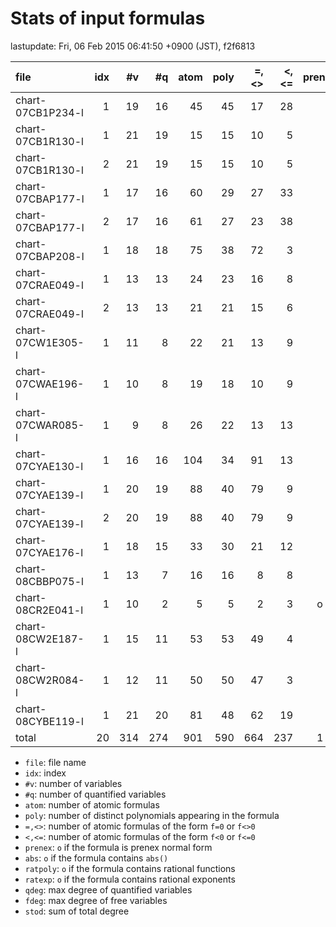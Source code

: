 
# Stats of input formulas

lastupdate: Fri, 06 Feb 2015 06:41:50 +0900 (JST), f2f6813

|                  file|idx|#v|#q|atom|poly|=,<>|<,<=|prenex|abs|ratpoly|ratexp|qdeg|fdeg|stod|
|:----|--:|--:|--:|--:|--:|--:|--:|:-:|:-:|:-:|:-:|--:|--:|--:|
|chart-07CB1P234-l     | 1|19|16| 45|45|17|28| | | | | 2| 2|432|
|chart-07CB1R130-l     | 1|21|19| 15|15|10| 5| | | | | 2| 2|203|
|chart-07CB1R130-l     | 2|21|19| 15|15|10| 5| | | | | 2| 2|209|
|chart-07CBAP177-l     | 1|17|16| 60|29|27|33| | | | | 2| 2|235|
|chart-07CBAP177-l     | 2|17|16| 61|27|23|38| | | | | 2| 1|248|
|chart-07CBAP208-l     | 1|18|18| 75|38|72| 3| | | | | 2| 0|130|
|chart-07CRAE049-l     | 1|13|13| 24|23|16| 8| | | | | 2| 0|195|
|chart-07CRAE049-l     | 2|13|13| 21|21|15| 6| | | | | 2| 0|171|
|chart-07CW1E305-l     | 1|11| 8| 22|21|13| 9| | | | | 4| 2|118|
|chart-07CWAE196-l     | 1|10| 8| 19|18|10| 9| | | | | 2| 2|177|
|chart-07CWAR085-l     | 1| 9| 8| 26|22|13|13| | | | | 2| 2|553|
|chart-07CYAE130-l     | 1|16|16|104|34|91|13| | | | | 2| 0|160|
|chart-07CYAE139-l     | 1|20|19| 88|40|79| 9| | | | | 2| 2|256|
|chart-07CYAE139-l     | 2|20|19| 88|40|79| 9| | | | | 2| 2|256|
|chart-07CYAE176-l     | 1|18|15| 33|30|21|12| | | | | 2| 2|529|
|chart-08CBBP075-l     | 1|13| 7| 16|16| 8| 8| | | | | 2| 2|164|
|chart-08CR2E041-l     | 1|10| 2|  5| 5| 2| 3|o| | | | 2| 1|104|
|chart-08CW2E187-l     | 1|15|11| 53|53|49| 4| | | | | 4| 2|225|
|chart-08CW2R084-l     | 1|12|11| 50|50|47| 3| | | | | 4| 2|165|
|chart-08CYBE119-l     | 1|21|20| 81|48|62|19| | | | | 2| 1|408|
|total                 |20|314|274|901|590|664|237|1|0|0|0|46|29|4938|

- `file`: file name
- `idx`: index
- `#v`: number of variables
- `#q`: number of quantified variables
- `atom`: number of atomic formulas
- `poly`: number of distinct polynomials appearing in the formula
- `=,<>`: number of atomic formulas of the form `f=0` or `f<>0`
- `<,<=`: number of atomic formulas of the form `f<0` or `f<=0`
- `prenex`: `o` if the formula is prenex normal form
- `abs`: `o` if the formula contains `abs()`
- `ratpoly`: `o` if the formula contains rational functions
- `ratexp`: `o` if the formula contains rational exponents
- `qdeg`: max degree of quantified variables
- `fdeg`: max degree of free variables
- `stod`: sum of total degree


